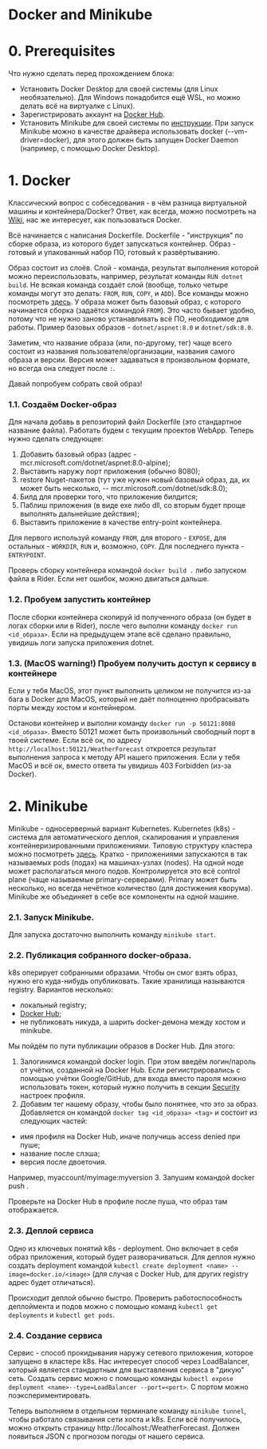 # Docker and Minikube

# 0. Prerequisites

Что нужно сделать перед прохождением блока:

- Установить Docker Desktop для своей системы (для Linux необязательно). Для Windows понадобится ещё WSL, но можно делать всё на виртуалке с Linux).
- Зарегистрировать аккаунт на [Docker Hub](https://hub.docker.com).
- Установить Minikube для своей системы по [инструкции](https://kubernetes.io/ru/docs/tasks/tools/install-minikube/).
  При запуск Minikube можно в качестве драйвера использовать docker (--vm-driver=docker), для этого должен быть запущен Docker Daemon (например, с помощью Docker Desktop).

# 1. Docker

Классический вопрос с собеседования - в чём разница виртуальной машины и контейнера/Docker?
Ответ, как всегда, можно посмотреть на [Wiki](https://ru.wikipedia.org/wiki/Контейнеризация), нас же интересует, как пользоваться Docker.

Всё начинается с написания Dockerfile. Dockerfile - "инструкция" по сборке образа, из которого будет запускаться контейнер. Образ - готовый и упакованный набор ПО, готовый к развёртыванию.

Образ состоит из слоёв. Слой - команда, результат выполнения которой можно переиспользовать, например, результат команды
`RUN dotnet build`. Не всякая команда создаёт слой (вообще, только четыре команды могут это делать: `FROM`, `RUN`, `COPY`, и `ADD`).
Все команды можно посмотреть [здесь](https://docs.docker.com/reference/dockerfile/).
У образа может быть базовый образ, с которого начинается сборка (задаётся командой `FROM`). Это часто бывает удобно, потому что не нужно заново устанавливать всё ПО, необходимое для работы.
Пример базовых образов - `dotnet/aspnet:8.0` и `dotnet/sdk:8.0`.

Заметим, что название образа (или, по-другому, тег) чаще всего состоит из названия пользователя/организации, названия самого образа и версии. Версия может задаваться в произвольном формате, но всегда она следует после `:`.

Давай попробуем собрать свой образ!

### 1.1. Создаём Docker-образ

Для начала добавь в репозиторий файл Dockerfile (это стандартное название файла). Работать будем с текущим проектов WebApp.
Теперь нужно сделать следующее:

1. Добавить базовый образ (адрес - mcr.microsoft.com/dotnet/aspnet:8.0-alpine);
2. Выставить наружу порт приложения (обычно 8080);
3. restore Nuget-пакетов (тут уже нужен новый базовый образ, да, их может быть несколько, -- mcr.microsoft.com/dotnet/sdk:8.0);
4. Билд для проверки того, что приложение билдится;
5. Паблиш приложения (в виде exe либо dll, со вторым будет проще выполнять дальнейшие действия);
6. Выставить приложение в качестве entry-point контейнера.

Для первого используй команду `FROM`, для второго - `EXPOSE`, для остальных - `WORKDIR`, `RUN` и, возможно, `COPY`. Для последнего пункта - `ENTRYPOINT`.

Проверь сборку контейнера командой `docker build .` либо запуском файла в Rider. Если нет ошибок, можно двигаться дальше.

### 1.2. Пробуем запустить контейнер

После сборки контейнера скопируй id полученного образа (он будет в логах сборки или в Rider), после чего выполни команду
`docker run <id_образа>`. Если на предыдущем этапе всё сделано правильно, увидишь логи запуска приложения dotnet.

### 1.3. (MacOS warning!) Пробуем получить доступ к сервису в контейнере

Если у тебя MacOS, этот пункт выполнить целиком не получится из-за бага в Docker для MacOS, который не даёт полноценно пробрасывать порты между хостом и контейнером.

Останови контейнер и выполни команду `docker run -p 50121:8080 <id_образа>`. Вместо 50121 может быть произвольный свободный порт в твоей системе.
Если всё ок, по адресу `http://localhost:50121/WeatherForecast` откроется результат выполнения запроса к методу API нашего приложения.
Если у тебя MacOS и всё ок, вместо ответа ты увидишь 403 Forbidden (из-за Docker).

# 2. Minikube

Minikube - односерверный вариант Kubernetes. Kubernetes (k8s) - система для автоматического деплоя, скалирования и управления контейнеризированными приложениями.
Типовую структуру кластера можно посмотреть [здесь](https://kubernetes.io/docs/concepts/architecture/). Кратко - приложениями запускаются в так называемых pods (подах) на машинах-узлах (nodes).
На одной ноде может располагаться много подов. Контролируется это всё control plane (чаще называемые primary-серверами). Primary может быть несколько, но всегда нечётное количество (для достижения кворума).
Minikube же объединяет в себе все компоненты на одной машине.

### 2.1. Запуск Minikube.

Для запуска достаточно выполнить команду `minikube start`.

### 2.2. Публикация собранного docker-образа.

k8s оперирует собранными образами. Чтобы он смог взять образ, нужно его куда-нибудь опубликовать. Такие хранилища называются registry.
Вариантов несколько:

- локальный registry;
- [Docker Hub](https://hub.docker.com);
- не публиковать никуда, а шарить docker-демона между хостом и minikube.

Мы пойдём по пути публикации образов в Docker Hub.
Для этого:

1. Залогинимся командой docker login. При этом введём логин/пароль от учётки, созданной на Docker Hub. Если региистрировались с помощью учётки Google/GitHub,
   для входа вместо пароля можно использовать токен, который нужно получить в секции [Security](https://hub.docker.com/settings/security) настроек профиля.
2. Добавим тег нашему образу, чтобы было понятнее, что это за образ. Добавляется он командой `docker tag <id_образа> <tag>` и состоит из следующих частей:

- имя профиля на Docker Hub, иначе получишь access denied при пуше;
- название после слэша;
- версия после двоеточия.

Например, myaccount/myimage:myversion 3. Запушим командой docker push <tag>.

Проверьте на Docker Hub в профиле после пуша, что образ там отображается.

### 2.3. Деплой сервиса

Одно из ключевых понятий k8s - deployment. Оно включает в себя образ приложения, который будет разворачиваться. Для деплоя нужно создать deployment
командой `kubectl create deployment <name> --image=docker.io/<image>` (для случая с Docker Hub, для других registry адрес будет отличаться).

Происходит деплой обычно быстро. Проверить работоспособность деплоймента и подов можно с помощью команд
`kubectl get deployments` и `kubectl get pods`.

### 2.4. Создание сервиса

Сервис - способ прокидывания наружу сетевого приложения, которое запущено в кластере k8s. Нас интересует способ через LoadBalancer, который является стандартным для выставления сервиса в "дикую" сеть.
Создать сервис можно с помощью команды `kubectl expose deployment <name>--type=LoadBalancer --port=<port>`. С портом можно поэкспериментировать.

Теперь выполняем в отдельном терминале команду `minikube tunnel`, чтобы работало связывания сети хоста и k8s. Если всё получилось, можно открыть страницу
http://localhost:<port>/WeatherForecast. Должен появиться JSON с прогнозом погоды от нашего сервиса.
